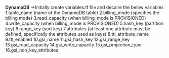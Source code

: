 **DynamoDB**
->Initially create variables.tf file and decalre the below variables
1.table_name (name of the DynamoDB table)
2.billing_mode (specifies the billing mode)
3.read_capacity (when billing_mode is PROVISIONED)
4.write_capacity (when billing_mode is PROVISIONED)
5.hash_key (partition key)
6.range_key (sort key)
7.attributes (at least one attribute must be defined, specifically the attributes used as keys)
8.ttl_attribute_name
9.ttl_enabled
10.gsi_name
11.gsi_hash_key
12.gsi_range_key
13.gsi_read_capacity
14.gsi_write_capacity
15.gsi_projection_type
16.gsi_non_key_attributes
